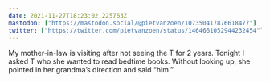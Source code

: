 ```yaml
---
date: 2021-11-27T18:23:02.225763Z
mastodon: ["https://mastodon.social/@pietvanzoen/107350417876618477"]
twitter: ["https://twitter.com/pietvanzoen/status/1464661052944232454"]
---
```

My mother-in-law is visiting after not seeing the T for 2 years. Tonight I asked T who she wanted to read bedtime books. Without looking up, she pointed in her grandma’s direction and said “him.” 
